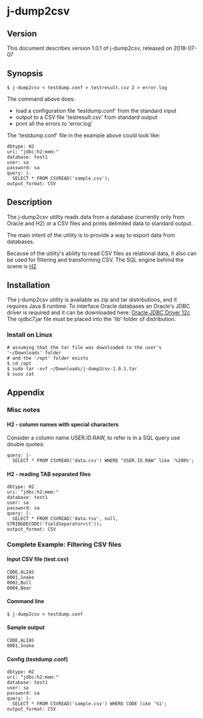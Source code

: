 # j-dump2csv #
## Version ##
This document describes version 1.0.1 of j-dump2csv, released on 2018-07-07
## Synopsis ##
~~~
$ j-dump2csv < testdump.conf > testresult.csv 2 > error.log 
~~~
The command above does:
 * load a configuration file 'testdump.conf' from the standard input
 * output to a CSV file 'testresult.csv' from standard output
 * print all the errors to 'error.log'
  
The 'testdump.conf' file in the example above could look like:
~~~
dbtype: H2
uri: "jdbc:h2:mem:"
database: test1
user: sa
password: sa
query: |-
  SELECT * FROM CSVREAD('sample.csv');
output_format: CSV
~~~
## Description ##
The j-dump2csv utility reads data from a database (currently only from Oracle and H2)
or a CSV files and prints delimited data to standard output.

The main intent of the utility is to provide a way to export data from databases.

Because of the utility's ability to read CSV files as relational data, it also can
be used for filtering and transforming CSV.
The SQL engine behind the scene is [H2](http://h2database.com)
 
## Installation ##
The j-dump2csv utility is available as zip and tar distributions, and it requires Java 8 runtime.
To interface Oracle databases an Oracle's JDBC driver is required and it can be downloaded here:
[Oracle JDBC Driver 12c](http://www.oracle.com/technetwork/database/features/jdbc/jdbc-drivers-12c-download-1958347.html)
The ojdbc7.jar file must be placed into the 'lib' folder of distribution.

### Install on Linux ###
```
# assuming that the tar file was downloaded to the user's '~/Downloads' folder
# and the '/opt' folder exists
$ cd /opt
$ sudo tar -xvf ~/Downloads/j-dump2csv-1.0.1.tar
$ suso cat 
```

## Appendix ##

### Misc notes ###

#### H2 - column names with special characters ####

Consider a column name USER.ID.RAW, to refer is in a SQL query use double quotes:
~~~
query: |-
  SELECT * FROM CSVREAD('data.csv') WHERE "USER.ID.RAW" like '%200%';
~~~

#### H2 - reading TAB separated files ####

~~~
dbtype: H2
uri: "jdbc:h2:mem:"
database: test1
user: sa
password: sa
query: |-
  SELECT * FROM CSVREAD('data.tsv', null, STRINGDECODE('fieldSeparator=\t'));
output_format: CSV
~~~

### Complete Example: Filtering CSV files ###

#### Input CSV file (test.csv) ####
~~~
CODE,ALIAS
0001,Snake
0002,Bull
0004,Bear
~~~

#### Command line ####
~~~
$ j-dump2csv < testdump.conf
~~~

#### Sample output ####
~~~
CODE,ALIAS
0001,Snake
~~~

#### Config (testdump.conf) ####
~~~
dbtype: H2
uri: "jdbc:h2:mem:"
database: test1
user: sa
password: sa
query: |-
  SELECT * FROM CSVREAD('sample.csv') WHERE CODE like '%1';
output_format: CSV
~~~